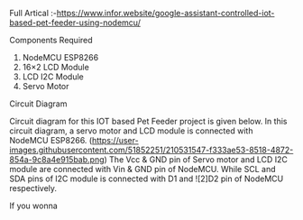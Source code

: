 Full Artical :-https://www.infor.website/google-assistant-controlled-iot-based-pet-feeder-using-nodemcu/

Components Required

  1. NodeMCU ESP8266
  2. 16×2 LCD Module
  3. LCD I2C Module
  4. Servo Motor
  
  
Circuit Diagram

Circuit diagram for this IOT based Pet Feeder project is given below. In this circuit diagram, a servo motor and LCD module is connected with NodeMCU ESP8266.
(https://user-images.githubusercontent.com/51852251/210531547-f333ae53-8518-4872-854a-9c8a4e915bab.png)
The Vcc & GND pin of Servo motor and LCD I2C module are connected with Vin & GND pin of NodeMCU. While SCL and SDA pins of I2C module is connected with D1 and 
![2]D2 pin of NodeMCU respectively.

If you wonna
